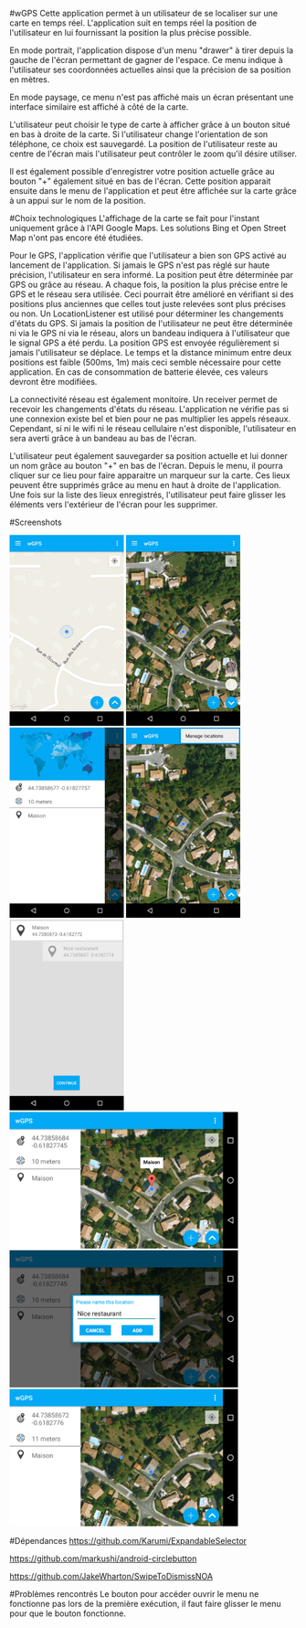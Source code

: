 #wGPS
Cette application permet à un utilisateur de se localiser sur une carte en temps réel. L'application suit en temps réel la position de l'utilisateur en lui fournissant la position la plus précise possible.

En mode portrait, l'application dispose d'un menu "drawer" à tirer depuis la gauche de l'écran permettant de gagner de l'espace. Ce menu indique à l'utilisateur ses coordonnées actuelles ainsi que la précision de sa position en mètres.

En mode paysage, ce menu n'est pas affiché mais un écran présentant une interface similaire est affiché à côté de la carte.

L'utilisateur peut choisir le type de carte à afficher grâce à un bouton situé en bas à droite de la carte. Si l'utilisateur change l'orientation de son téléphone, ce choix est sauvegardé. La position de l'utilisateur reste au centre de l'écran mais l'utilisateur peut  contrôler le zoom qu'il désire utiliser.

Il est également possible d'enregistrer votre position actuelle grâce au bouton "+" également situé en bas de l'écran. Cette position apparait ensuite dans le menu de l'application et peut être affichée sur la carte grâce à un appui sur le nom de la position.

#Choix technologiques
L'affichage de la carte se fait pour l'instant uniquement grâce à l'API Google Maps. Les solutions Bing et Open Street Map n'ont pas encore été étudiées.

Pour le GPS, l'application vérifie que l'utilisateur a bien son GPS activé au lancement de l'application. Si jamais le GPS n'est pas réglé sur haute précision, l'utilisateur en sera informé. La position peut être déterminée par GPS ou grâce au réseau. A chaque fois, la position la plus précise entre le GPS et le réseau sera utilisée. Ceci pourrait être amélioré en vérifiant si des positions plus anciennes que celles tout juste relevées sont plus précises ou non. Un LocationListener est utilisé pour déterminer les changements d'états du GPS. Si jamais la position de l'utilisateur ne peut être déterminée ni via le GPS ni via le réseau, alors un bandeau indiquera à l'utilisateur que le signal GPS a été perdu. La position GPS est envoyée régulièrement si jamais l'utilisateur se déplace. Le temps  et la distance minimum entre deux positions est faible (500ms, 1m) mais ceci semble nécessaire pour cette application. En cas de consommation de batterie élevée, ces valeurs devront être modifiées. 

La connectivité réseau est également monitoire. Un receiver permet de recevoir les changements d'états du réseau. L'application ne vérifie pas si une connexion existe bel et bien pour ne pas multiplier les appels réseaux. Cependant, si ni le wifi ni le réseau cellulaire n'est disponible, l'utilisateur en sera averti grâce à un bandeau au bas de l'écran. 

L'utilisateur peut également sauvegarder sa position actuelle et lui donner un nom grâce au bouton "+" en bas de l'écran. Depuis le menu, il pourra cliquer sur ce lieu pour faire apparaitre un marqueur sur la carte. Ces lieux peuvent être supprimés grâce au menu en haut à droite de l'application. Une fois sur la liste des lieux enregistrés, l'utilisateur peut faire glisser les éléments vers l'extérieur de l'écran pour les supprimer.

#Screenshots

<img src="/screens/Screenshot_2015-09-14-13-18-36.png" width="200px"> <img src="/screens/Screenshot_2015-09-14-13-18-42.png" width="200px"> <img src="/screens/Screenshot_2015-09-14-13-18-51.png" width="200px"> <img src="/screens/Screenshot_2015-09-14-13-19-48.png" width="200px"> <img src="/screens/Screenshot_2015-09-14-13-20-03.png" width="200px"> <img src="/screens/Screenshot_2015-09-14-13-19-10.png" width="400px"> <img src="/screens/Screenshot_2015-09-14-13-19-30.png" width="400px"> <img src="/screens/Screenshot_2015-09-14-13-18-58.png" width="400px"> 

#Dépendances
https://github.com/Karumi/ExpandableSelector

https://github.com/markushi/android-circlebutton

https://github.com/JakeWharton/SwipeToDismissNOA

#Problèmes rencontrés
Le bouton pour accéder ouvrir le menu ne fonctionne pas lors de la première exécution, il faut faire glisser le menu pour que le bouton fonctionne.
